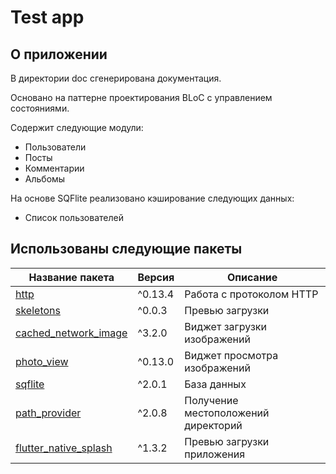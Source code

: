 # Test app

## О приложении
В директории doc сгенерирована документация.

Основано на паттерне проектирования BLoC с управлением состояниями.

Содержит следующие модули:
- Пользователи
- Посты
- Комментарии
- Альбомы

На основе SQFlite реализовано кэширование следующих данных:
- Список пользователей

## Использованы следующие пакеты

| Название пакета |     Версия    |    Описание   |
| --------------- | ------------- | ------------- |
| [http][http]  | ^0.13.4  | Работа с протоколом HTTP |
| [skeletons][skeletons]  | ^0.0.3  | Превью загрузки |
| [cached_network_image][cached_network_image]  | ^3.2.0  | Виджет загрузки изображений |
| [photo_view][photo_view]  | ^0.13.0  | Виджет просмотра изображений |
| [sqflite][sqflite]  | ^2.0.1  | База данных |
| [path_provider][path_provider]  | ^2.0.8  | Получение местоположений директорий |
| [flutter_native_splash][flutter_native_splash]  | ^1.3.2  | Превью загрузки приложения |

[http]: <https://pub.dev/packages/http>
[skeletons]: <https://pub.dev/packages/skeletons>
[cached_network_image]: <https://pub.dev/packages/cached_network_image>
[photo_view]: <https://pub.dev/packages/photo_view>
[sqflite]: <https://pub.dev/packages/sqflite>
[path_provider]: <https://pub.dev/packages/path_provider>
[flutter_native_splash]: <https://pub.dev/packages/flutter_native_splash>

